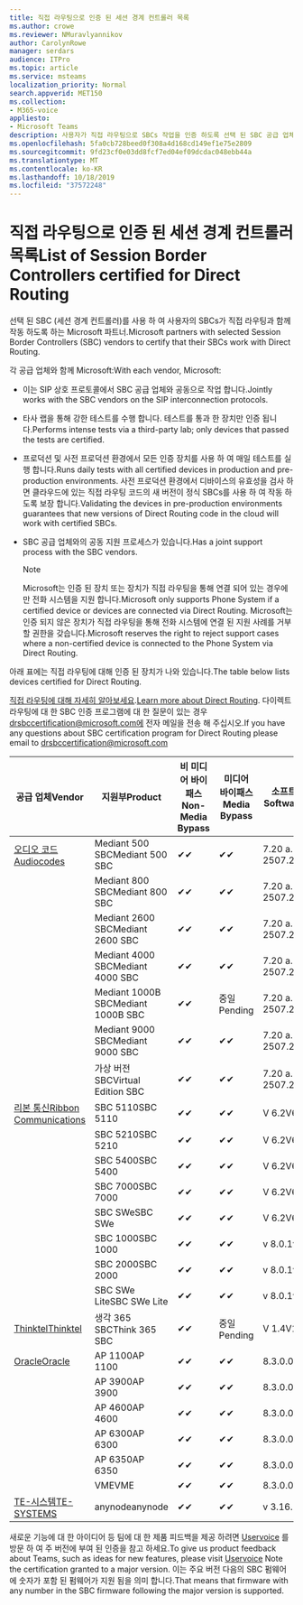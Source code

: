 ```yaml
---
title: 직접 라우팅으로 인증 된 세션 경계 컨트롤러 목록
ms.author: crowe
ms.reviewer: NMuravlyannikov
author: CarolynRowe
manager: serdars
audience: ITPro
ms.topic: article
ms.service: msteams
localization_priority: Normal
search.appverid: MET150
ms.collection:
- M365-voice
appliesto:
- Microsoft Teams
description: 사용자가 직접 라우팅으로 SBCs 작업을 인증 하도록 선택 된 SBC 공급 업체와의 협력 파트너.
ms.openlocfilehash: 5fa0cb728beed0f308a4d168cd149ef1e75e2809
ms.sourcegitcommit: 9fd23cf0e03dd8fcf7ed04ef09dcdac048ebb44a
ms.translationtype: MT
ms.contentlocale: ko-KR
ms.lasthandoff: 10/18/2019
ms.locfileid: "37572248"
---
```

# <a name="list-of-session-border-controllers-certified-for-direct-routing"></a><span data-ttu-id="27178-103">직접 라우팅으로 인증 된 세션 경계 컨트롤러 목록</span><span class="sxs-lookup"><span data-stu-id="27178-103">List of Session Border Controllers certified for Direct Routing</span></span>

<span data-ttu-id="27178-104">선택 된 SBC (세션 경계 컨트롤러)를 사용 하 여 사용자의 SBCs가 직접 라우팅과 함께 작동 하도록 하는 Microsoft 파트너.</span><span class="sxs-lookup"><span data-stu-id="27178-104">Microsoft partners with selected Session Border Controllers (SBC) vendors to certify that their SBCs work with Direct Routing.</span></span> 

<span data-ttu-id="27178-105">각 공급 업체와 함께 Microsoft:</span><span class="sxs-lookup"><span data-stu-id="27178-105">With each vendor, Microsoft:</span></span> 

- <span data-ttu-id="27178-106">이는 SIP 상호 프로토콜에서 SBC 공급 업체와 공동으로 작업 합니다.</span><span class="sxs-lookup"><span data-stu-id="27178-106">Jointly works with the SBC vendors on the SIP interconnection protocols.</span></span>
- <span data-ttu-id="27178-107">타사 랩을 통해 강한 테스트를 수행 합니다. 테스트를 통과 한 장치만 인증 됩니다.</span><span class="sxs-lookup"><span data-stu-id="27178-107">Performs intense tests via a third-party lab; only devices that passed the tests are certified.</span></span> 
- <span data-ttu-id="27178-108">프로덕션 및 사전 프로덕션 환경에서 모든 인증 장치를 사용 하 여 매일 테스트를 실행 합니다.</span><span class="sxs-lookup"><span data-stu-id="27178-108">Runs daily tests with all certified devices in production and pre-production environments.</span></span> <span data-ttu-id="27178-109">사전 프로덕션 환경에서 디바이스의 유효성을 검사 하면 클라우드에 있는 직접 라우팅 코드의 새 버전이 정식 SBCs를 사용 하 여 작동 하도록 보장 합니다.</span><span class="sxs-lookup"><span data-stu-id="27178-109">Validating the devices in pre-production environments guarantees that new versions of Direct Routing code in the cloud will work with certified SBCs.</span></span> 
- <span data-ttu-id="27178-110">SBC 공급 업체와의 공동 지원 프로세스가 있습니다.</span><span class="sxs-lookup"><span data-stu-id="27178-110">Has a joint support process with the SBC vendors.</span></span>


  > [!NOTE]
  > <span data-ttu-id="27178-111">Microsoft는 인증 된 장치 또는 장치가 직접 라우팅을 통해 연결 되어 있는 경우에만 전화 시스템을 지원 합니다.</span><span class="sxs-lookup"><span data-stu-id="27178-111">Microsoft only supports Phone System if a certified device or devices are connected via Direct Routing.</span></span> <span data-ttu-id="27178-112">Microsoft는 인증 되지 않은 장치가 직접 라우팅을 통해 전화 시스템에 연결 된 지원 사례를 거부할 권한을 갖습니다.</span><span class="sxs-lookup"><span data-stu-id="27178-112">Microsoft reserves the right to reject support cases where a non-certified device is connected to the Phone System via Direct Routing.</span></span> 

<span data-ttu-id="27178-113">아래 표에는 직접 라우팅에 대해 인증 된 장치가 나와 있습니다.</span><span class="sxs-lookup"><span data-stu-id="27178-113">The table below lists devices certified for Direct Routing.</span></span> 

<span data-ttu-id="27178-114">[직접 라우팅에 대해 자세히 알아보세요](https://aka.ms/dr).</span><span class="sxs-lookup"><span data-stu-id="27178-114">[Learn more about Direct Routing](https://aka.ms/dr).</span></span> <span data-ttu-id="27178-115">다이렉트 라우팅에 대 한 SBC 인증 프로그램에 대 한 질문이 있는 경우 drsbccertification@microsoft.com에 전자 메일을 전송 해 주십시오.</span><span class="sxs-lookup"><span data-stu-id="27178-115">If you have any questions about SBC certification program for Direct Routing please email to drsbccertification@microsoft.com</span></span>


|                                                       <span data-ttu-id="27178-116">공급 업체</span><span class="sxs-lookup"><span data-stu-id="27178-116">Vendor</span></span>                                                        |       <span data-ttu-id="27178-117">지원부</span><span class="sxs-lookup"><span data-stu-id="27178-117">Product</span></span>       | <span data-ttu-id="27178-118">비 미디어 바이패스</span><span class="sxs-lookup"><span data-stu-id="27178-118">Non-Media Bypass</span></span> | <span data-ttu-id="27178-119">미디어 바이패스</span><span class="sxs-lookup"><span data-stu-id="27178-119">Media Bypass</span></span> | <span data-ttu-id="27178-120">소프트웨어 버전</span><span class="sxs-lookup"><span data-stu-id="27178-120">Software Version</span></span> |
|---------------------------------------------------------------------------------------------------------------------|---------------------|------------------|--------------|------------------|
| [<span data-ttu-id="27178-121">오디오 코드</span><span class="sxs-lookup"><span data-stu-id="27178-121">Audiocodes</span></span>](https://www.audiocodes.com/solutions-products/products/products-for-microsoft-365/direct-routing-for-microsoft-teams) |   <span data-ttu-id="27178-122">Mediant 500 SBC</span><span class="sxs-lookup"><span data-stu-id="27178-122">Mediant 500 SBC</span></span>   |     <span data-ttu-id="27178-123">&#10004;</span><span class="sxs-lookup"><span data-stu-id="27178-123">&#10004;</span></span>     |   <span data-ttu-id="27178-124">&#10004;</span><span class="sxs-lookup"><span data-stu-id="27178-124">&#10004;</span></span>    |  <span data-ttu-id="27178-125">7.20 a. 250</span><span class="sxs-lookup"><span data-stu-id="27178-125">7.20A.250</span></span>   |
|                                                                                                                     |   <span data-ttu-id="27178-126">Mediant 800 SBC</span><span class="sxs-lookup"><span data-stu-id="27178-126">Mediant 800 SBC</span></span>   |     <span data-ttu-id="27178-127">&#10004;</span><span class="sxs-lookup"><span data-stu-id="27178-127">&#10004;</span></span>     |   <span data-ttu-id="27178-128">&#10004;</span><span class="sxs-lookup"><span data-stu-id="27178-128">&#10004;</span></span>     |  <span data-ttu-id="27178-129">7.20 a. 250</span><span class="sxs-lookup"><span data-stu-id="27178-129">7.20A.250</span></span>   |
|                                                                                                                     |  <span data-ttu-id="27178-130">Mediant 2600 SBC</span><span class="sxs-lookup"><span data-stu-id="27178-130">Mediant 2600 SBC</span></span>   |     <span data-ttu-id="27178-131">&#10004;</span><span class="sxs-lookup"><span data-stu-id="27178-131">&#10004;</span></span>     |   <span data-ttu-id="27178-132">&#10004;</span><span class="sxs-lookup"><span data-stu-id="27178-132">&#10004;</span></span>    |  <span data-ttu-id="27178-133">7.20 a. 250</span><span class="sxs-lookup"><span data-stu-id="27178-133">7.20A.250</span></span>   |
|                                                                                                                     |  <span data-ttu-id="27178-134">Mediant 4000 SBC</span><span class="sxs-lookup"><span data-stu-id="27178-134">Mediant 4000 SBC</span></span>   |     <span data-ttu-id="27178-135">&#10004;</span><span class="sxs-lookup"><span data-stu-id="27178-135">&#10004;</span></span>     |   <span data-ttu-id="27178-136">&#10004;</span><span class="sxs-lookup"><span data-stu-id="27178-136">&#10004;</span></span>     |  <span data-ttu-id="27178-137">7.20 a. 250</span><span class="sxs-lookup"><span data-stu-id="27178-137">7.20A.250</span></span>   |
|                                                                                                                     | <span data-ttu-id="27178-138">Mediant 1000B SBC</span><span class="sxs-lookup"><span data-stu-id="27178-138">Mediant 1000B  SBC</span></span>  |     <span data-ttu-id="27178-139">&#10004;</span><span class="sxs-lookup"><span data-stu-id="27178-139">&#10004;</span></span>     |   <span data-ttu-id="27178-140">중일</span><span class="sxs-lookup"><span data-stu-id="27178-140">Pending</span></span>     |  <span data-ttu-id="27178-141">7.20 a. 250</span><span class="sxs-lookup"><span data-stu-id="27178-141">7.20A.250</span></span>  |
|                                                                                                                     | <span data-ttu-id="27178-142">Mediant 9000 SBC</span><span class="sxs-lookup"><span data-stu-id="27178-142">Mediant 9000  SBC</span></span>  |     <span data-ttu-id="27178-143">&#10004;</span><span class="sxs-lookup"><span data-stu-id="27178-143">&#10004;</span></span>     |   <span data-ttu-id="27178-144">&#10004;</span><span class="sxs-lookup"><span data-stu-id="27178-144">&#10004;</span></span>     |  <span data-ttu-id="27178-145">7.20 a. 250</span><span class="sxs-lookup"><span data-stu-id="27178-145">7.20A.250</span></span>   |                                                                       
|                                                                                                                     | <span data-ttu-id="27178-146">가상 버전 SBC</span><span class="sxs-lookup"><span data-stu-id="27178-146">Virtual Edition SBC</span></span> |     <span data-ttu-id="27178-147">&#10004;</span><span class="sxs-lookup"><span data-stu-id="27178-147">&#10004;</span></span>     |   <span data-ttu-id="27178-148">&#10004;</span><span class="sxs-lookup"><span data-stu-id="27178-148">&#10004;</span></span>     |  <span data-ttu-id="27178-149">7.20 a. 250</span><span class="sxs-lookup"><span data-stu-id="27178-149">7.20A.250</span></span> |
|  [<span data-ttu-id="27178-150">리본 통신</span><span class="sxs-lookup"><span data-stu-id="27178-150">Ribbon Communications</span></span>](https://ribboncommunications.com/solutions/enterprise-solutions/microsoft-skype-business)  |      <span data-ttu-id="27178-151">SBC 5110</span><span class="sxs-lookup"><span data-stu-id="27178-151">SBC 5110</span></span>       |     <span data-ttu-id="27178-152">&#10004;</span><span class="sxs-lookup"><span data-stu-id="27178-152">&#10004;</span></span>     |   <span data-ttu-id="27178-153">&#10004;</span><span class="sxs-lookup"><span data-stu-id="27178-153">&#10004;</span></span>    |       <span data-ttu-id="27178-154">V 6.2</span><span class="sxs-lookup"><span data-stu-id="27178-154">V6.2</span></span>       |
|                                                                                                                     |      <span data-ttu-id="27178-155">SBC 5210</span><span class="sxs-lookup"><span data-stu-id="27178-155">SBC 5210</span></span>       |     <span data-ttu-id="27178-156">&#10004;</span><span class="sxs-lookup"><span data-stu-id="27178-156">&#10004;</span></span>     |  <span data-ttu-id="27178-157">&#10004;</span><span class="sxs-lookup"><span data-stu-id="27178-157">&#10004;</span></span>    |       <span data-ttu-id="27178-158">V 6.2</span><span class="sxs-lookup"><span data-stu-id="27178-158">V6.2</span></span>       |
|                                                                                                                     |      <span data-ttu-id="27178-159">SBC 5400</span><span class="sxs-lookup"><span data-stu-id="27178-159">SBC 5400</span></span>       |     <span data-ttu-id="27178-160">&#10004;</span><span class="sxs-lookup"><span data-stu-id="27178-160">&#10004;</span></span>     |   <span data-ttu-id="27178-161">&#10004;</span><span class="sxs-lookup"><span data-stu-id="27178-161">&#10004;</span></span>   |       <span data-ttu-id="27178-162">V 6.2</span><span class="sxs-lookup"><span data-stu-id="27178-162">V6.2</span></span>       |
|                                                                                                                     |      <span data-ttu-id="27178-163">SBC 7000</span><span class="sxs-lookup"><span data-stu-id="27178-163">SBC 7000</span></span>       |     <span data-ttu-id="27178-164">&#10004;</span><span class="sxs-lookup"><span data-stu-id="27178-164">&#10004;</span></span>     |   <span data-ttu-id="27178-165">&#10004;</span><span class="sxs-lookup"><span data-stu-id="27178-165">&#10004;</span></span>    |       <span data-ttu-id="27178-166">V 6.2</span><span class="sxs-lookup"><span data-stu-id="27178-166">V6.2</span></span>       |
|                                                                                                                     |       <span data-ttu-id="27178-167">SBC SWe</span><span class="sxs-lookup"><span data-stu-id="27178-167">SBC SWe</span></span>       |     <span data-ttu-id="27178-168">&#10004;</span><span class="sxs-lookup"><span data-stu-id="27178-168">&#10004;</span></span>     |   <span data-ttu-id="27178-169">&#10004;</span><span class="sxs-lookup"><span data-stu-id="27178-169">&#10004;</span></span>   |       <span data-ttu-id="27178-170">V 6.2</span><span class="sxs-lookup"><span data-stu-id="27178-170">V6.2</span></span>       |
|                                                                                                                     |      <span data-ttu-id="27178-171">SBC 1000</span><span class="sxs-lookup"><span data-stu-id="27178-171">SBC 1000</span></span>       |     <span data-ttu-id="27178-172">&#10004;</span><span class="sxs-lookup"><span data-stu-id="27178-172">&#10004;</span></span>     |   <span data-ttu-id="27178-173">&#10004;</span><span class="sxs-lookup"><span data-stu-id="27178-173">&#10004;</span></span>    |      <span data-ttu-id="27178-174">v 8.0.1</span><span class="sxs-lookup"><span data-stu-id="27178-174">v8.0.1</span></span>     |
|                                                                                                                     |      <span data-ttu-id="27178-175">SBC 2000</span><span class="sxs-lookup"><span data-stu-id="27178-175">SBC 2000</span></span>       |     <span data-ttu-id="27178-176">&#10004;</span><span class="sxs-lookup"><span data-stu-id="27178-176">&#10004;</span></span>     |   <span data-ttu-id="27178-177">&#10004;</span><span class="sxs-lookup"><span data-stu-id="27178-177">&#10004;</span></span>   |     <span data-ttu-id="27178-178">v 8.0.1</span><span class="sxs-lookup"><span data-stu-id="27178-178">v8.0.1</span></span>     |
|                                                                                                                     |    <span data-ttu-id="27178-179">SBC SWe Lite</span><span class="sxs-lookup"><span data-stu-id="27178-179">SBC SWe Lite</span></span>     |     <span data-ttu-id="27178-180">&#10004;</span><span class="sxs-lookup"><span data-stu-id="27178-180">&#10004;</span></span>     |  <span data-ttu-id="27178-181">&#10004;</span><span class="sxs-lookup"><span data-stu-id="27178-181">&#10004;</span></span>    |      <span data-ttu-id="27178-182">v 8.0.1</span><span class="sxs-lookup"><span data-stu-id="27178-182">v8.0.1</span></span>    |
|                     [<span data-ttu-id="27178-183">Thinktel</span><span class="sxs-lookup"><span data-stu-id="27178-183">Thinktel</span></span>](https://www.thinktel.ca/services/think-365/think-365-overview/)                      |    <span data-ttu-id="27178-184">생각 365 SBC</span><span class="sxs-lookup"><span data-stu-id="27178-184">Think 365 SBC</span></span>    |     <span data-ttu-id="27178-185">&#10004;</span><span class="sxs-lookup"><span data-stu-id="27178-185">&#10004;</span></span>     |   <span data-ttu-id="27178-186">중일</span><span class="sxs-lookup"><span data-stu-id="27178-186">Pending</span></span>    |       <span data-ttu-id="27178-187">V 1.4</span><span class="sxs-lookup"><span data-stu-id="27178-187">V1.4</span></span>       |
|                     [<span data-ttu-id="27178-188">Oracle</span><span class="sxs-lookup"><span data-stu-id="27178-188">Oracle</span></span>](https://www.oracle.com/industries/communications/enterprise-session-border-controller/microsoft.html)                      |    <span data-ttu-id="27178-189">AP 1100</span><span class="sxs-lookup"><span data-stu-id="27178-189">AP 1100</span></span>      |    <span data-ttu-id="27178-190">&#10004;</span><span class="sxs-lookup"><span data-stu-id="27178-190">&#10004;</span></span>     |    <span data-ttu-id="27178-191">&#10004;</span><span class="sxs-lookup"><span data-stu-id="27178-191">&#10004;</span></span>    |   <span data-ttu-id="27178-192">8.3.0.0.1</span><span class="sxs-lookup"><span data-stu-id="27178-192">8.3.0.0.1</span></span> |
|                                                                                                                    |    <span data-ttu-id="27178-193">AP 3900</span><span class="sxs-lookup"><span data-stu-id="27178-193">AP 3900</span></span>           |    <span data-ttu-id="27178-194">&#10004;</span><span class="sxs-lookup"><span data-stu-id="27178-194">&#10004;</span></span>     |    <span data-ttu-id="27178-195">&#10004;</span><span class="sxs-lookup"><span data-stu-id="27178-195">&#10004;</span></span>   |   <span data-ttu-id="27178-196">8.3.0.0.1</span><span class="sxs-lookup"><span data-stu-id="27178-196">8.3.0.0.1</span></span>  | 
|                                                                                                                    |      <span data-ttu-id="27178-197">AP 4600</span><span class="sxs-lookup"><span data-stu-id="27178-197">AP 4600</span></span>         |    <span data-ttu-id="27178-198">&#10004;</span><span class="sxs-lookup"><span data-stu-id="27178-198">&#10004;</span></span>   |    <span data-ttu-id="27178-199">&#10004;</span><span class="sxs-lookup"><span data-stu-id="27178-199">&#10004;</span></span>     |     <span data-ttu-id="27178-200">8.3.0.0.1</span><span class="sxs-lookup"><span data-stu-id="27178-200">8.3.0.0.1</span></span>  |
|                                                                                                                    |      <span data-ttu-id="27178-201">AP 6300</span><span class="sxs-lookup"><span data-stu-id="27178-201">AP 6300</span></span>         |    <span data-ttu-id="27178-202">&#10004;</span><span class="sxs-lookup"><span data-stu-id="27178-202">&#10004;</span></span>   |    <span data-ttu-id="27178-203">&#10004;</span><span class="sxs-lookup"><span data-stu-id="27178-203">&#10004;</span></span>     |     <span data-ttu-id="27178-204">8.3.0.0.1</span><span class="sxs-lookup"><span data-stu-id="27178-204">8.3.0.0.1</span></span>  |
|                                                                                                                   |      <span data-ttu-id="27178-205">AP 6350</span><span class="sxs-lookup"><span data-stu-id="27178-205">AP 6350</span></span>           |    <span data-ttu-id="27178-206">&#10004;</span><span class="sxs-lookup"><span data-stu-id="27178-206">&#10004;</span></span>   |    <span data-ttu-id="27178-207">&#10004;</span><span class="sxs-lookup"><span data-stu-id="27178-207">&#10004;</span></span>    |     <span data-ttu-id="27178-208">8.3.0.0.1</span><span class="sxs-lookup"><span data-stu-id="27178-208">8.3.0.0.1</span></span>  |                                             
|                                                                                                                    |      <span data-ttu-id="27178-209">VME</span><span class="sxs-lookup"><span data-stu-id="27178-209">VME</span></span>           |    <span data-ttu-id="27178-210">&#10004;</span><span class="sxs-lookup"><span data-stu-id="27178-210">&#10004;</span></span>    |    <span data-ttu-id="27178-211">&#10004;</span><span class="sxs-lookup"><span data-stu-id="27178-211">&#10004;</span></span>    |     <span data-ttu-id="27178-212">8.3.0.0.1</span><span class="sxs-lookup"><span data-stu-id="27178-212">8.3.0.0.1</span></span>   |
|                     [<span data-ttu-id="27178-213">TE-시스템</span><span class="sxs-lookup"><span data-stu-id="27178-213">TE-SYSTEMS</span></span>](https://www.anynode.de/anynode-and-microsoft-teams/)                               |     <span data-ttu-id="27178-214">anynode</span><span class="sxs-lookup"><span data-stu-id="27178-214">anynode</span></span>         |     <span data-ttu-id="27178-215">&#10004;</span><span class="sxs-lookup"><span data-stu-id="27178-215">&#10004;</span></span>   |  <span data-ttu-id="27178-216">&#10004;</span><span class="sxs-lookup"><span data-stu-id="27178-216">&#10004;</span></span>   |      <span data-ttu-id="27178-217">v 3.16.2</span><span class="sxs-lookup"><span data-stu-id="27178-217">v3.16.2</span></span>      |

<span data-ttu-id="27178-218">새로운 기능에 대 한 아이디어 등 팀에 대 한 제품 피드백을 제공 하려면 [Uservoice](https://microsoftteams.uservoice.com) 를 방문 하 여 주 버전에 부여 된 인증을 참고 하세요.</span><span class="sxs-lookup"><span data-stu-id="27178-218">To give us product feedback about Teams, such as ideas for new features, please visit [Uservoice](https://microsoftteams.uservoice.com) Note the certification granted to a major version.</span></span> <span data-ttu-id="27178-219">이는 주요 버전 다음의 SBC 펌웨어에 숫자가 포함 된 펌웨어가 지원 됨을 의미 합니다.</span><span class="sxs-lookup"><span data-stu-id="27178-219">That means that firmware with any number in the SBC firmware following the major version is supported.</span></span>
